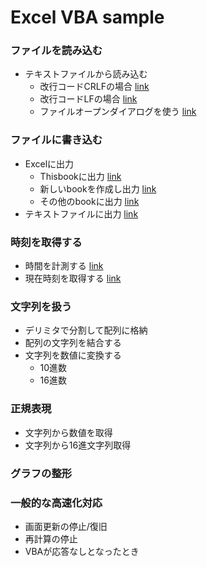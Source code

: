 # Excel VBA sample

### ファイルを読み込む
- テキストファイルから読み込む
  - 改行コードCRLFの場合 [link](code/fileIO.bas#L25)
  - 改行コードLFの場合 [link](code/fileIO.bas#L55)
  - ファイルオープンダイアログを使う [link](code/fileIO.bas#L11)

### ファイルに書き込む
- Excelに出力
  - Thisbookに出力 [link](code/fileIO.bas#L44)
  - 新しいbookを作成し出力 [link](code/fileIO.bas#L123)
  - その他のbookに出力 [link](code/fileIO.bas#L137)
- テキストファイルに出力 [link](code/fileIO.bas#L155)

### 時刻を取得する
- 時間を計測する [link](code/time.bas#L7)
- 現在時刻を取得する [link](code/time.bas#L22)

### 文字列を扱う
- デリミタで分割して配列に格納
- 配列の文字列を結合する
- 文字列を数値に変換する
  - 10進数
  - 16進数

### 正規表現
- 文字列から数値を取得
- 文字列から16進文字列取得

### グラフの整形



### 一般的な高速化対応
- 画面更新の停止/復旧
- 再計算の停止
- VBAが応答なしとなったとき